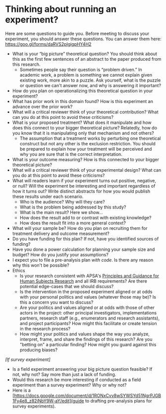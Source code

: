 # Thinking about running an experiment?

Here are some questions to guide you. Before meeting to discuss your experiment, you should answer these questions. You can answer them here: https://goo.gl/forms/daRVS2pIgigpHY4H2

- What is your “big picture” theoretical question? You should think about this as the first few sentences of an abstract to the paper produced from this research.
    - Sometimes people say their question is “problem driven.” In academic work, a problem is something we cannot explain given existing work, more akin to a puzzle. Ask yourself, what is the puzzle or question we can't answer now, and why is answering it important?
- How do you plan on operationalizing this theoretical question in your experiment? 
- What has prior work in this domain found? How is this experiment an advance over the prior work?
- What will a critical reviewer think of your theoretical contribution? What can you do at this point to avoid these criticisms?
- What is your proposed treatment? What does it manipulate and how does this connect to your bigger theoretical picture? Relatedly, how do you know that it is manipulating only that mechanism and not others?
    - The assumption that a treatment works by perturbing one theoretical construct but not any other is the exclusion restriction. You should be prepared to explain how your treatment will be perceived and why you are sure that is the correct interpretation.
- What is your outcome measuring? How is this connected to your bigger theoretical picture?
- What will a critical reviewer think of your experimental design? What can you do at this point to avoid these criticisms?
- What will readers learn if your experiment turns out positive, negative, or null? Will the experiment be interesting and important regardless of how it turns out? Write distinct abstracts for how you would publish these results under each scenario.
    - Who is the audience? Why will they care?
    - What is the problem being addressed by this study?
    - What is the main result? Here we show...
    - How does the result add to or contrast with existing knowledge?
    - How does the result fit into a more general context?
- What will your sample be? How do you plan on recruiting them for treatment delivery and outcome measurement?
- Do you have funding for this plan? If not, have you identified sources of funding?
- Have you done a power calculation for planning your sample size and budget? How do you justify your assumptions?
- I expect you to file a pre-analysis plan *with code*. Is there any reason why this won't be possible?
- Ethics
    - Is your research consistent with APSA's [Principles and Guidance for Human Subjects Research](https://www.apsanet.org/Portals/54/diversity%20and%20inclusion%20prgms/Ethics/Final_Principles%20with%20Guidance%20with%20intro.pdf?ver=2020-04-20-211740-153) and all IRB requirements? Are there potential edge-cases that we should discuss?
    - Is the intervention in the proposed experiment aligned or at odds with your personal politics and values (whatever those may be)? Is this a concern you want to discuss?
    - Are your politics and values aligned or at odds with those of other actors in the project: other principal investigators, implementations partners, research staff (e.g., enumerators and research assistants), and project participants? How might this facilitate or create tension in the research process?
    - How might your politics and values shape the way you analyze, interpret, frame, and share the findings of this research? Are you "betting on" a particular finding? How might you guard against this producing biases?

*[If survey experiment]*

- Is a field experiment answering your big picture question feasible? If not, why not? Say more than just a lack of funding.
- Would this research be more interesting if conducted as a field experiment than a survey experiment? Why or why not?
- Here is a [https://docs.google.com/document/d/1RONxCvv8wSYWSYd51NgrPJGB1Fy4e8_z82iNbY9W-aY/edit](guide to drafting pre-analysis plans for survey experiments).
